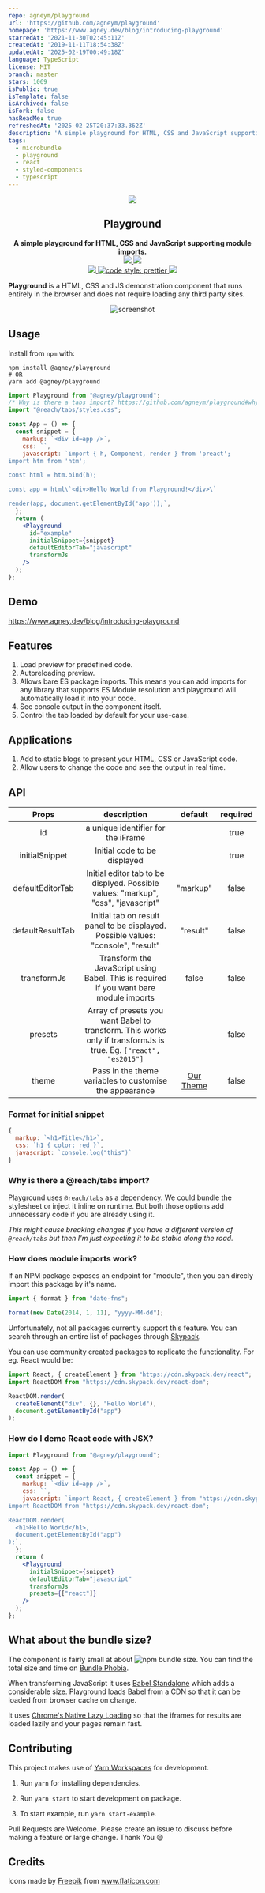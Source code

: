 ```yaml
---
repo: agneym/playground
url: 'https://github.com/agneym/playground'
homepage: 'https://www.agney.dev/blog/introducing-playground'
starredAt: '2021-11-30T02:45:11Z'
createdAt: '2019-11-11T18:54:38Z'
updatedAt: '2025-02-19T00:49:18Z'
language: TypeScript
license: MIT
branch: master
stars: 1069
isPublic: true
isTemplate: false
isArchived: false
isFork: false
hasReadMe: true
refreshedAt: '2025-02-25T20:37:33.362Z'
description: 'A simple playground for HTML, CSS and JavaScript supporting module imports.'
tags:
  - microbundle
  - playground
  - react
  - styled-components
  - typescript
---
```


<p align="center"><img src="./assets/icon.png"></p>
<h2 align="center">Playground</h2>
<p align="center">
<strong>A simple playground for HTML, CSS and JavaScript supporting module imports.</strong>
<br>
<a href="https://www.npmjs.com/package/@agney/playground">
  <img src="https://badge.fury.io/js/%40agney%2Fplayground.svg" />
</a>
<img src="https://img.shields.io/badge/module%20formats-umd%2C%20cjs%2C%20esm-green.svg" />
<br />
<a href="https://github.com/agneym/playground/actions">
  <img src="https://github.com/agneym/playground/workflows/Node%20CI/badge.svg" />
</a>
<a href="https://prettier.io">
  <img alt="code style: prettier" src="https://img.shields.io/badge/code_style-prettier-ff69b4.svg?style=flat-square" />
</a>
<a href="http://makeapullrequest.com">
  <img src="https://img.shields.io/badge/PRs-welcome-brightgreen.svg?style=flat-square" />
</a>
<br>

**Playground** is a HTML, CSS and JS demonstration component that runs entirely in the browser and does not require loading any third party sites.

<div align="center">
  <img src="https://user-images.githubusercontent.com/1884712/111428687-108fe380-86b5-11eb-94d1-a861e5c25d36.png" alt="screenshot" />
</div>

## Usage

Install from `npm` with:

```
npm install @agney/playground
# OR
yarn add @agney/playground
```

```jsx
import Playground from "@agney/playground";
/* Why is there a tabs import? https://github.com/agneym/playground#why-is-there-a-reacttabs-import*/
import "@reach/tabs/styles.css";

const App = () => {
  const snippet = {
    markup: `<div id=app />`,
    css: ``,
    javascript: `import { h, Component, render } from 'preact';
import htm from 'htm';

const html = htm.bind(h);

const app = html\`<div>Hello World from Playground!</div>\`

render(app, document.getElementById('app'));`,
  };
  return (
    <Playground
      id="example"
      initialSnippet={snippet}
      defaultEditorTab="javascript"
      transformJs
    />
  );
};
```

## Demo

https://www.agney.dev/blog/introducing-playground

## Features

1. Load preview for predefined code.
1. Autoreloading preview.
1. Allows bare ES package imports. This means you can add imports for any library that supports ES Module resolution and playground will automatically load it into your code.
1. See console output in the component itself.
1. Control the tab loaded by default for your use-case.

## Applications

1. Add to static blogs to present your HTML, CSS or JavaScript code.
1. Allow users to change the code and see the output in real time.

## API

|      Props       |                                                   description                                                   |                                           default                                           | required |
| :--------------: | :-------------------------------------------------------------------------------------------------------------: | :-----------------------------------------------------------------------------------------: | :------: |
|        id        |                                       a unique identifier for the iFrame                                        |                                                                                             |   true   |
|  initialSnippet  |                                          Initial code to be displayed                                           |                                                                                             |   true   |
| defaultEditorTab |                Initial editor tab to be displyed. Possible values: "markup", "css", "javascript"                |                                          "markup"                                           |  false   |
| defaultResultTab |                Initial tab on result panel to be displayed. Possible values: "console", "result"                |                                          "result"                                           |  false   |
|   transformJs    |             Transform the JavaScript using Babel. This is required if you want bare module imports              |                                            false                                            |  false   |
|     presets      | Array of presets you want Babel to transform. This works only if transformJs is true. Eg. `["react", "es2015"]` |                                                                                             |  false   |
|      theme       |                             Pass in the theme variables to customise the appearance                             | [Our Theme](https://github.com/agneym/playground/blob/master/playground/src/utils/theme.ts) |  false   |

### Format for initial snippet

```js
{
  markup: `<h1>Title</h1>`,
  css: `h1 { color: red }`,
  javascript: `console.log("this")`
}
```

### Why is there a @reach/tabs import?

Playground uses [`@reach/tabs`](https://reach.tech/tabs/) as a dependency. We could bundle the stylesheet or inject it inline on runtime. But both those options add unnecessary code if you are already using it.

_This might cause breaking changes if you have a different version of `@reach/tabs` but then I'm just expecting it to be stable along the road._

### How does module imports work?

If an NPM package exposes an endpoint for "module", then you can direcly import this package by it's name.

```js
import { format } from "date-fns";

format(new Date(2014, 1, 11), "yyyy-MM-dd");
```

Unfortunately, not all packages currently support this feature. You can search through an entire list of packages through [Skypack](https://www.skypack.dev/).

You can use community created packages to replicate the functionality. For eg. React would be:

```js
import React, { createElement } from "https://cdn.skypack.dev/react";
import ReactDOM from "https://cdn.skypack.dev/react-dom";

ReactDOM.render(
  createElement("div", {}, "Hello World"),
  document.getElementById("app")
);
```

### How do I demo React code with JSX?

```jsx
import Playground from "@agney/playground";

const App = () => {
  const snippet = {
    markup: `<div id=app />`,
    css: ``,
    javascript: `import React, { createElement } from "https://cdn.skypack.dev/react";
import ReactDOM from "https://cdn.skypack.dev/react-dom";

ReactDOM.render(
  <h1>Hello World</h1>,
  document.getElementById("app")
);`,
  };
  return (
    <Playground
      initialSnippet={snippet}
      defaultEditorTab="javascript"
      transformJs
      presets={["react"]}
    />
  );
};
```

## What about the bundle size?

The component is fairly small at about ![npm bundle size](https://img.shields.io/bundlephobia/minzip/@agney/playground). You can find the total size and time on [Bundle Phobia](https://bundlephobia.com/result?p=@agney/playground).

When transforming JavaScript it uses [Babel Standalone](https://babeljs.io/docs/en/babel-standalone) which adds a considerable size. Playground loads Babel from a CDN so that it can be loaded from browser cache on change.

It uses [Chrome's Native Lazy Loading](https://web.dev/native-lazy-loading/) so that the iframes for results are loaded lazily and your pages remain fast.

## Contributing

This project makes use of [Yarn Workspaces](https://yarnpkg.com/lang/en/docs/workspaces/) for development.

1. Run `yarn` for installing dependencies.

2. Run `yarn start` to start development on package.

3. To start example, run `yarn start-example`.

Pull Requests are Welcome. Please create an issue to discuss before making a feature or large change. Thank You :smile:

## Credits

<div>Icons made by <a href="https://www.flaticon.com/authors/freepik" title="Freepik">Freepik</a> from <a href="https://www.flaticon.com/" title="Flaticon">www.flaticon.com</a></div>
